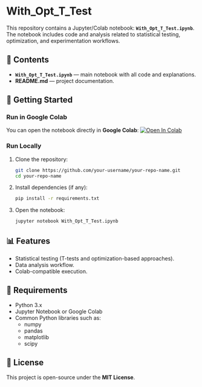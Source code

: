 # With_Opt_T_Test

This repository contains a Jupyter/Colab notebook: **`With_Opt_T_Test.ipynb`**.  
The notebook includes code and analysis related to statistical testing, optimization, and experimentation workflows.  

## 📂 Contents
- **`With_Opt_T_Test.ipynb`** — main notebook with all code and explanations.
- **README.md** — project documentation.

## 🚀 Getting Started

### Run in Google Colab
You can open the notebook directly in **Google Colab**:
[![Open In Colab](https://colab.research.google.com/assets/colab-badge.svg)](https://colab.research.google.com/github/your-username/your-repo-name/blob/main/With_Opt_T_Test.ipynb)

### Run Locally
1. Clone the repository:
   ```bash
   git clone https://github.com/your-username/your-repo-name.git
   cd your-repo-name
   ```
2. Install dependencies (if any):
   ```bash
   pip install -r requirements.txt
   ```
3. Open the notebook:
   ```bash
   jupyter notebook With_Opt_T_Test.ipynb
   ```

## 📊 Features
- Statistical testing (T-tests and optimization-based approaches).
- Data analysis workflow.
- Colab-compatible execution.

## 🔧 Requirements
- Python 3.x
- Jupyter Notebook or Google Colab
- Common Python libraries such as:
  - numpy
  - pandas
  - matplotlib
  - scipy

## 📜 License
This project is open-source under the **MIT License**.
